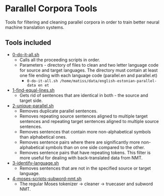 # Parallel Corpora Tools
Tools for filtering and cleaning parallel corpora 
in order to train better neural machine translation systems.

Tools included
---------
* [0-do-it-all.sh](https://github.com/M4t1ss/parallel-corpora-tools/blob/master/parallel/0-do-it-all.sh)
	* Calls all the proceeding scripts in order.
	* Parameters - directory of files to clean and two letter language code for source and target languages. The directory must contain at least 
	one file ending with each language code (parallel.en and parallel.et)
		* `0-do-it-all.sh /home/matiss/data/english-estonian-parallel-data en et`
* [1-find-equal-lines.sh](https://github.com/M4t1ss/parallel-corpora-tools/blob/master/parallel/1-find-equal-lines.sh)
	* Gets rid of sentences that are identical in both - the source and target side.
* [2-unique-parallel.sh](https://github.com/M4t1ss/parallel-corpora-tools/blob/master/parallel/3-unique-parallel.sh)
	* Removes duplicate parallel sentences.
	* Removes repeating source sentences aligned to multiple target sentences and repeating target sentences aligned to multiple source sentences.
	* Removes sentences that contain more non-alphabetical symbols than alphabetical ones.
	* Removes sentence pairs where there are significantly more non-alphabetical symbols than on one side compared to the other.
	* Removes sentence pairs that have repeating tokens. This filter is more useful for dealing with back-translated data from NMT.
* [3-identify-language.sh](https://github.com/M4t1ss/parallel-corpora-tools/blob/master/parallel/2-identify-language.sh)
	* Removes sentences that are not in the specified source or target language.
* [4-moses-scripts-subword-nmt.sh](https://github.com/M4t1ss/parallel-corpora-tools/blob/master/parallel/4-moses-scripts-subword-nmt.sh)
	* The regular Moses tokenizer -> cleaner -> truecaser and subword NMT.